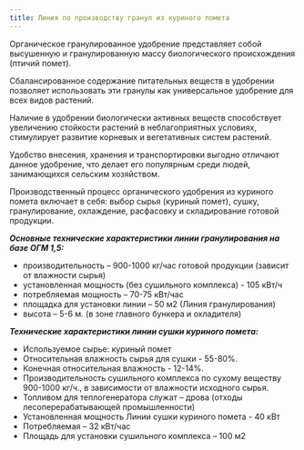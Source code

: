 ```yaml
---
title: Линия по производству гранул из куриного помета
---
```

Органическое гранулированное удобрение представляет собой высушенную и гранулированную массу биологического происхождения (птичий помет).

Сбалансированное содержание питательных веществ в удобрении позволяет использовать эти гранулы как универсальное удобрение для всех видов растений.

Наличие в удобрении биологически активных веществ способствует увеличению стойкости растений в неблагоприятных условиях, стимулирует развитие корневых и вегетативных систем растений.

Удобство внесения, хранения и транспортировки выгодно отличают данное удобрение, что делает его популярным среди людей, занимающихся сельским хозяйством.

Производственный процесс органического удобрения из куриного помета включает в себя: выбор сырья (куриный помет), сушку, гранулирование, охлаждение, расфасовку и складирование готовой продукции.

_**Основные технические характеристики линии гранулирования на базе ОГМ 1,5:**_

* производительность – 900-1000 кг/час готовой продукции (зависит от влажности сырья) 
* установленная мощность (без сушильного комплекса) - 105 кВт/ч
* потребляемая мощность – 70-75 кВт/час  
* площадка для установки линии – 50 м2 (Линия гранулирования)
* высота – 5-6 м. (в зоне главного бункера и охладителя)

_**Технические характеристики линии сушки куриного помета:**_

* Используемое сырье: куриный помет
* Относительная влажность сырья для сушки - 55-80%.
* Конечная относительная влажность - 12-14%.
* Производительность сушильного комплекса по сухому веществу 900-1000 кг/ч., в зависимости от влажности исходного сырья.
* Топливом для теплогенератора служат – дрова (отходы лесоперерабатывающей промышленности) 
* Установленная мощность Линии сушки куриного помета - 40 кВт
* Потребляемая – 32 кВт/час
* Площадь для установки сушильного комплекса – 100 м2
